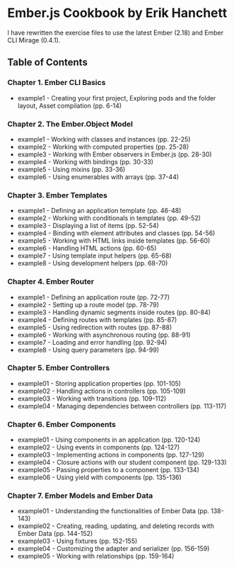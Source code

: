 # Ember.js Cookbook by Erik Hanchett

I have rewritten the exercise files to use the latest Ember (2.18) and Ember CLI Mirage (0.4.1).

## Table of Contents

### Chapter 1. Ember CLI Basics

- example1 - Creating your first project, Exploring pods and the folder layout, Asset compilation (pp. 6-14)

### Chapter 2. The Ember.Object Model

- example1 - Working with classes and instances (pp. 22-25)
- example2 - Working with computed properties (pp. 25-28)
- example3 - Working with Ember observers in Ember.js (pp. 28-30)
- example4 - Working with bindings (pp. 30-33)
- example5 - Using mixins (pp. 33-36)
- example6 - Using enumerables with arrays (pp. 37-44)

### Chapter 3. Ember Templates

- example1 - Defining an application template (pp. 46-48)
- example2 - Working with conditionals in templates (pp. 49-52)
- example3 - Displaying a list of items (pp. 52-54)
- example4 - Binding with element attributes and classes (pp. 54-56)
- example5 - Working with HTML links inside templates (pp. 56-60)
- example6 - Handling HTML actions (pp. 60-65)
- example7 - Using template input helpers (pp. 65-68)
- example8 - Using development helpers (pp. 68-70)

### Chapter 4. Ember Router

- example1 - Defining an application route (pp. 72-77)
- example2 - Setting up a route model (pp. 78-79)
- example3 - Handling dynamic segments inside routes (pp. 80-84)
- example4 - Defining routes with templates (pp. 85-87)
- example5 - Using redirection with routes (pp. 87-88)
- example6 - Working with asynchronous routing (pp. 88-91)
- example7 - Loading and error handling (pp. 92-94)
- example8 - Using query parameters (pp. 94-99)

### Chapter 5. Ember Controllers

- example01 - Storing application properties (pp. 101-105)
- example02 - Handling actions in controllers (pp. 105-109)
- example03 - Working with transitions (pp. 109-112)
- example04 - Managing dependencies between controllers (pp. 113-117)

### Chapter 6. Ember Components

- example01 - Using components in an application (pp. 120-124)
- example02 - Using events in components (pp. 124-127)
- example03 - Implementing actions in components (pp. 127-129)
- example04 - Closure actions with our student component (pp. 129-133)
- example05 - Passing properties to a component (pp. 133-134)
- example06 - Using yield with components (pp. 135-136)

### Chapter 7. Ember Models and Ember Data

- example01 - Understanding the functionalities of Ember Data (pp. 138-143)
- example02 - Creating, reading, updating, and deleting records with Ember Data (pp. 144-152)
- example03 - Using fixtures (pp. 152-155)
- example04 - Customizing the adapter and serializer (pp. 156-159)
- example05 - Working with relationships (pp. 159-164)
